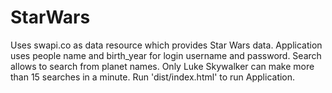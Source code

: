 # StarWars
Uses swapi.co as data resource which provides Star Wars data.
Application uses people name and birth_year for login username and password.
Search allows to search from planet names.
Only Luke Skywalker can make more than 15 searches in a minute.
Run 'dist/index.html' to run Application.
